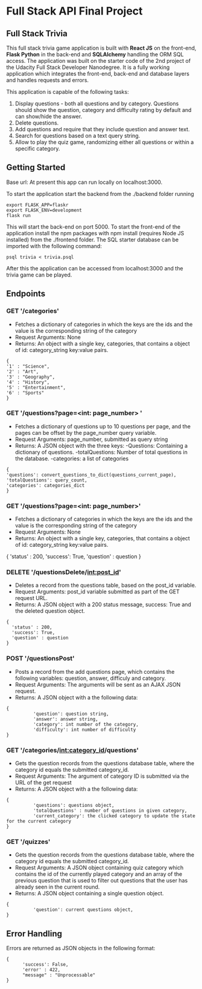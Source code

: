 # Full Stack API Final Project

## Full Stack Trivia

This full stack trivia game application is built with **React JS** on the front-end, **Flask Python** in the back-end and **SQLAlchemy** handling the ORM SQL access. The application was built on the starter code of the 2nd project of the Udacity Full Stack Developer Nanodegree. It is a fully working application which integrates the front-end, back-end and database layers and handles requests and errors.

This application is capable of the following tasks:

1) Display questions - both all questions and by category. Questions should show the question, category and difficulty rating by default and can show/hide the answer. 
2) Delete questions.
3) Add questions and require that they include question and answer text.
4) Search for questions based on a text query string.
5) Allow to play the quiz game, randomizing either all questions or within a specific category. 

## Getting Started

Base url: At present this app can run locally on localhost:3000. 

To start the application start the backend from the ./backend folder running 

```
export FLASK_APP=flaskr
export FLASK_ENV=development
flask run
```
This will start the back-end on port 5000.
To start the front-end of the application install the npm packages with npm install (requires Node JS installed) from the ./frontend folder.
The SQL starter database can be imported with the following command:
```
psql trivia < trivia.psql
```
After this the application can be accessed from localhost:3000 and the trivia game can be played.

## Endpoints


### GET '/categories'
- Fetches a dictionary of categories in which the keys are the ids and the value is the corresponding string of the category
- Request Arguments: None
- Returns: An object with a single key, categories, that contains a object of id: category_string key:value pairs.
 
 ```
{
'1' : "Science",
'2' : "Art",
'3' : "Geography",
'4' : "History",
'5' : "Entertainment",
'6' : "Sports"
}
```

### GET '/questions?page=<int: page_number> '
- Fetches a dictionary of questions up to 10 questions per page, and the pages can be offset by the page_number query variable.
- Request Arguments: page_number, submitted as query string
- Returns: A JSON object with the three keys:
  -Questions: Containing a dictionary of questions.
  -totalQuestions: Number of total questions in the database.
  -categories: a list of categories
``` 
{
'questions': convert_questions_to_dict(questions_current_page),
'totalQuestions': query_count,
'categories': categories_dict
}
```

### GET '/questions?page=<int: page_number>'
- Fetches a dictionary of categories in which the keys are the ids and the value is the corresponding string of the category
- Request Arguments: None
- Returns: An object with a single key, categories, that contains a object of id: category_string key:value pairs.

{
        'status' : 200,
        'success': True,
        'question' : question
}

### DELETE '/questionsDelete/<int:post_id>'
- Deletes a record from the questions table, based on the post_id variable.
- Request Arguments: post_id variable submitted as part of the GET request URL.
- Returns: A JSON object with a 200 status message, success: True and the deleted question object.
```
{
  'status' : 200,
  'success': True,
  'question' : question
}
```

### POST '/questionsPost'
- Posts a record from the add questions page, which contains the following variables: question, answer, difficuly and category.
- Request Arguments: The arguments will be sent as an AJAX JSON request.
- Returns: A JSON object with a the following data:
```
{
          'question': question string,
          'answer': answer string,
          'category': int number of the category,
          'difficulty': int number of difficulty
}
```

### GET '/categories/<int:category_id>/questions'
- Gets the question records from the questions database table, where the category id equals the submitted category_id.
- Request Arguments: The argument of category ID is submitted via the URL of the get request
- Returns: A JSON object with a the following data:
```
{
          'questions': questions object,
          'totalQuestions' : number of questions in given category,
          'current_category': the clicked category to update the state for the current category
}
```

### GET '/quizzes'
- Gets the question records from the questions database table, where the category id equals the submitted category_id.
- Request Arguments: A JSON object containing quiz category which contains the id of the currently played category and an array of the previous question that is used to filter out questions that the user has already seen in the current round.
- Returns: A JSON object containing a single question object.
```
{
          'question': current questions object,
}
```

## Error Handling

Errors are returned as JSON objects in the following format:
```
{
      'success': False,
      'error' : 422,
      "message" : "Unprocessable"
}
```
